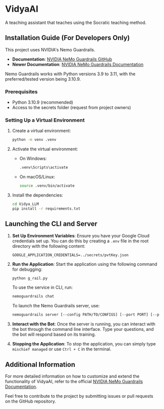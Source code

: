 # VidyaAI
A teaching assistant that teaches using the Socratic teaching method.

## Installation Guide (For Developers Only)

This project uses NVIDIA's Nemo Guardrails. 

- **Documentation**: [NVIDIA NeMo Guardrails GitHub](https://github.com/NVIDIA/NeMo-Guardrails)
- **Newer Documentation**: [NVIDIA NeMo Guardrails Documentation](https://docs.nvidia.com/nemo/guardrails/index.html)

Nemo Guardrails works with Python versions 3.9 to 3.11, with the preferred/tested version being 3.10.9.

### Prerequisites

- Python 3.10.9 (recommended)
- Access to the secrets folder (request from project owners)

### Setting Up a Virtual Environment

1. Create a virtual environment:
   ```bash
   python -m venv .venv
   ```

2. Activate the virtual environment:
   - On Windows:
     ```bash
     .venv\Scripts\activate
     ```
   - On macOS/Linux:
     ```bash
     source .venv/bin/activate
     ```

3. Install the dependencies:
   ```bash
   cd Vidya_LLM
   pip install -r requirements.txt
   ```

## Launching the CLI and Server

1. **Set Up Environment Variables**: Ensure you have your Google Cloud credentials set up. You can do this by creating a `.env` file in the root directory with the following content:
   ```plaintext
   GOOGLE_APPLICATION_CREDENTIALS=../secrets/pvtKey.json
   ```

2. **Run the Application**: Start the application using the following command for debugging:
   ```bash
   python g_rail.py
   ```

   To use the service in CLI, run:
   ```bash
   nemoguardrails chat
   ```

   To launch the Nemo Guardrails server, use:
   ```bash
   nemoguardrails server [--config PATH/TO/CONFIGS] [--port PORT] [--prefix PREFIX] [--disable-chat-ui] [--auto-reload] [--default-config-id DEFAULT_CONFIG_ID]
   ```

3. **Interact with the Bot**: Once the server is running, you can interact with the bot through the command line interface. Type your questions, and the bot will respond based on its training.

4. **Stopping the Application**: To stop the application, you can simply type `mischief managed` or use `Ctrl + C` in the terminal.

## Additional Information

For more detailed information on how to customize and extend the functionality of VidyaAI, refer to the official [NVIDIA NeMo Guardrails Documentation](https://docs.nvidia.com/nemo/guardrails/index.html).

Feel free to contribute to the project by submitting issues or pull requests on the GitHub repository.